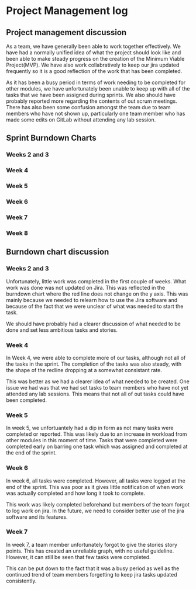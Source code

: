# Project Management log   
## Project management discussion 

As a team, we have generally been able to work together effectively. We have had a normally unified idea of what the project should look like and been able to make steady progress on the creation of the Minimum Viable Project(MVP). We have also work collabratively to keep our jira updated frequently so it is a good reflection of the work that has been completed. 

As it has been a busy period in terms of work needing to be completed for other modules, we have unfortunately been unable to keep up with all of the tasks that we have been assigned during sprints. We also should have probably reported more regarding the contents of out scrum meetings. There has also been some confusion amongst the team due to team members who have not shown up, particularly one team member who has made some edits on GitLab without attending any lab session. 

## Sprint Burndown Charts   
 
 ### Weeks 2 and 3

 ### Week 4 

 ### Week 5 

 ### Week 6 

 ### Week 7 

 ### Week 8



## Burndown chart discussion 

 ### Weeks 2 and 3 
 Unfortunately, little work was completed in the first couple of weeks. What work was done was not updated on Jira. This was reflected in the burndown chart where the red line does not change on the y axis. This was mainly because we needed to relearn how to use the Jira software and because of the fact that we were unclear of what was needed to start the task. 

 We should have probably had a clearer discussion of what needed to be done and set less ambitious tasks and stories. 

### Week 4 
 
In Week 4, we were able to complete more of our tasks, although not all of the tasks in the sprint. The completion of the tasks was also steady, with the shape of the redline dropping at a somewhat consistant rate. 

 This was better as we had a clearer idea of what needed to be created. One issue we had was that we had set tasks to team members who have not yet attended any lab sessions. This means that not all of out tasks could have been completed. 

### Week 5 

In week 5, we unfortuantely had a dip in form as not many tasks were completed or reported. This was likely due to an increase in workload from other modules in this moment of time. Tasks that were completed were completed early on barring one task which was assigned and completed at the end of the sprint. 

### Week 6 

In week 6, all tasks were completed. However, all tasks were logged at the end of the sprint. This was poor as it gives little notification of when work was actually completed and how long it took to complete. 

This work was likely completed beforehand but members of the team forgot to log work on jira. In the future, we need to consider better use of the jira software and its features. 

### Week 7

In week 7, a team member unfortunately forgot to give the stories story points. This has created an unreliable graph, with no useful guideline. However, it can still be seen that few tasks were completed. 

This can be put down to the fact that it was a busy period as well as the continued trend of team members forgetting to keep jira tasks updated consistently. 